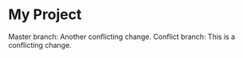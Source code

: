 # My Project
Master branch: Another conflicting change.
Conflict branch: This is a conflicting change.
